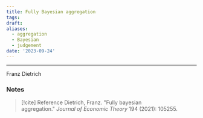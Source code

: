 ```yaml
---
title: Fully Bayesian aggregation
tags:
draft: 
aliases:
  - aggregation
  - Bayesian
  - judgement
date: '2023-09-24'
---
```

---
Franz Dietrich

### Notes



> [!cite] Reference
> Dietrich, Franz. "Fully bayesian aggregation." _Journal of Economic Theory_ 194 (2021): 105255.

